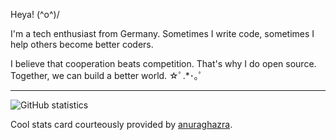 Heya! (^o^)/

I'm a tech enthusiast from Germany. Sometimes I write code, sometimes I help others become better coders.

I believe that cooperation beats competition.
That's why I do open source.
Together, we can build a better world. ☆ﾟ.*･｡ﾟ

---

![GitHub statistics](https://github-readme-stats.vercel.app/api?username=strangedev&count_private=true&show_icons=true&theme=nord)

Cool stats card courteously provided by [anuraghazra](https://github.com/anuraghazra/github-readme-stats).
